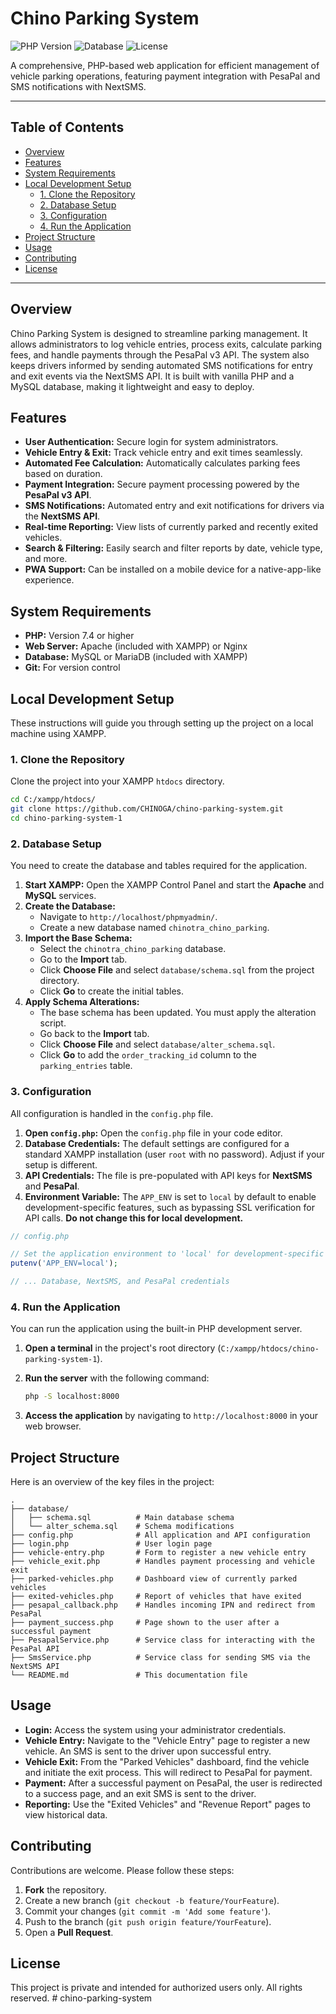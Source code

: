 # Chino Parking System

![PHP Version](https://img.shields.io/badge/php-%3E%3D7.4-8892BF.svg)
![Database](https://img.shields.io/badge/database-MySQL-00758F.svg)
![License](https://img.shields.io/badge/license-Private-red.svg)

A comprehensive, PHP-based web application for efficient management of vehicle parking operations, featuring payment integration with PesaPal and SMS notifications with NextSMS.

---

## Table of Contents

- [Overview](#overview)
- [Features](#features)
- [System Requirements](#system-requirements)
- [Local Development Setup](#local-development-setup)
  - [1. Clone the Repository](#1-clone-the-repository)
  - [2. Database Setup](#2-database-setup)
  - [3. Configuration](#3-configuration)
  - [4. Run the Application](#4-run-the-application)
- [Project Structure](#project-structure)
- [Usage](#usage)
- [Contributing](#contributing)
- [License](#license)

---

## Overview

Chino Parking System is designed to streamline parking management. It allows administrators to log vehicle entries, process exits, calculate parking fees, and handle payments through the PesaPal v3 API. The system also keeps drivers informed by sending automated SMS notifications for entry and exit events via the NextSMS API. It is built with vanilla PHP and a MySQL database, making it lightweight and easy to deploy.

## Features

- **User Authentication:** Secure login for system administrators.
- **Vehicle Entry & Exit:** Track vehicle entry and exit times seamlessly.
- **Automated Fee Calculation:** Automatically calculates parking fees based on duration.
- **Payment Integration:** Secure payment processing powered by the **PesaPal v3 API**.
- **SMS Notifications:** Automated entry and exit notifications for drivers via the **NextSMS API**.
- **Real-time Reporting:** View lists of currently parked and recently exited vehicles.
- **Search & Filtering:** Easily search and filter reports by date, vehicle type, and more.
- **PWA Support:** Can be installed on a mobile device for a native-app-like experience.

## System Requirements

- **PHP:** Version 7.4 or higher
- **Web Server:** Apache (included with XAMPP) or Nginx
- **Database:** MySQL or MariaDB (included with XAMPP)
- **Git:** For version control

## Local Development Setup

These instructions will guide you through setting up the project on a local machine using XAMPP.

### 1. Clone the Repository

Clone the project into your XAMPP `htdocs` directory.

```bash
cd C:/xampp/htdocs/
git clone https://github.com/CHINOGA/chino-parking-system.git
cd chino-parking-system-1
```

### 2. Database Setup

You need to create the database and tables required for the application.

1. **Start XAMPP:** Open the XAMPP Control Panel and start the **Apache** and **MySQL** services.
2. **Create the Database:**
    - Navigate to `http://localhost/phpmyadmin/`.
    - Create a new database named `chinotra_chino_parking`.
3. **Import the Base Schema:**
    - Select the `chinotra_chino_parking` database.
    - Go to the **Import** tab.
    - Click **Choose File** and select `database/schema.sql` from the project directory.
    - Click **Go** to create the initial tables.
4. **Apply Schema Alterations:**
    - The base schema has been updated. You must apply the alteration script.
    - Go back to the **Import** tab.
    - Click **Choose File** and select `database/alter_schema.sql`.
    - Click **Go** to add the `order_tracking_id` column to the `parking_entries` table.

### 3. Configuration

All configuration is handled in the `config.php` file.

1. **Open `config.php`:** Open the `config.php` file in your code editor.
2. **Database Credentials:** The default settings are configured for a standard XAMPP installation (user `root` with no password). Adjust if your setup is different.
3. **API Credentials:** The file is pre-populated with API keys for **NextSMS** and **PesaPal**.
4. **Environment Variable:** The `APP_ENV` is set to `local` by default to enable development-specific features, such as bypassing SSL verification for API calls. **Do not change this for local development.**

```php
// config.php

// Set the application environment to 'local' for development-specific settings
putenv('APP_ENV=local');

// ... Database, NextSMS, and PesaPal credentials
```

### 4. Run the Application

You can run the application using the built-in PHP development server.

1. **Open a terminal** in the project's root directory (`C:/xampp/htdocs/chino-parking-system-1`).
2. **Run the server** with the following command:

    ```bash
    php -S localhost:8000
    ```

3. **Access the application** by navigating to `http://localhost:8000` in your web browser.

## Project Structure

Here is an overview of the key files in the project:

```text
.
├── database/
│   ├── schema.sql          # Main database schema
│   └── alter_schema.sql    # Schema modifications
├── config.php              # All application and API configuration
├── login.php               # User login page
├── vehicle-entry.php       # Form to register a new vehicle entry
├── vehicle_exit.php        # Handles payment processing and vehicle exit
├── parked-vehicles.php     # Dashboard view of currently parked vehicles
├── exited-vehicles.php     # Report of vehicles that have exited
├── pesapal_callback.php    # Handles incoming IPN and redirect from PesaPal
├── payment_success.php     # Page shown to the user after a successful payment
├── PesapalService.php      # Service class for interacting with the PesaPal API
├── SmsService.php          # Service class for sending SMS via the NextSMS API
└── README.md               # This documentation file
```

## Usage

- **Login:** Access the system using your administrator credentials.
- **Vehicle Entry:** Navigate to the "Vehicle Entry" page to register a new vehicle. An SMS is sent to the driver upon successful entry.
- **Vehicle Exit:** From the "Parked Vehicles" dashboard, find the vehicle and initiate the exit process. This will redirect to PesaPal for payment.
- **Payment:** After a successful payment on PesaPal, the user is redirected to a success page, and an exit SMS is sent to the driver.
- **Reporting:** Use the "Exited Vehicles" and "Revenue Report" pages to view historical data.

## Contributing

Contributions are welcome. Please follow these steps:

1. **Fork** the repository.
2. Create a new branch (`git checkout -b feature/YourFeature`).
3. Commit your changes (`git commit -m 'Add some feature'`).
4. Push to the branch (`git push origin feature/YourFeature`).
5. Open a **Pull Request**.

## License

This project is private and intended for authorized users only. All rights reserved.
#   c h i n o - p a r k i n g - s y s t e m  
 